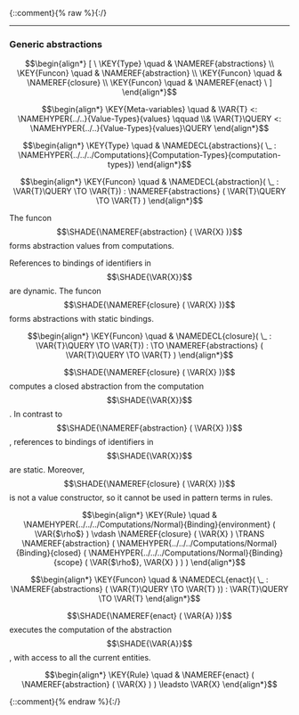 {::comment}{% raw %}{:/}


----

### Generic abstractions
               


$$\begin{align*}
  [ \
  \KEY{Type} \quad & \NAMEREF{abstractions} \\
  \KEY{Funcon} \quad & \NAMEREF{abstraction} \\
  \KEY{Funcon} \quad & \NAMEREF{closure} \\
  \KEY{Funcon} \quad & \NAMEREF{enact}
  \ ]
\end{align*}$$

$$\begin{align*}
  \KEY{Meta-variables} \quad
  & \VAR{T} <: \NAMEHYPER{../..}{Value-Types}{values} \qquad \\& \VAR{T}\QUERY <: \NAMEHYPER{../..}{Value-Types}{values}\QUERY
\end{align*}$$

$$\begin{align*}
  \KEY{Type} \quad 
  & \NAMEDECL{abstractions}(
                       \_ : \NAMEHYPER{../../../Computations}{Computation-Types}{computation-types})  
\end{align*}$$

$$\begin{align*}
  \KEY{Funcon} \quad
  & \NAMEDECL{abstraction}(
                       \_ : \VAR{T}\QUERY \TO \VAR{T}) 
    : \NAMEREF{abstractions}
        (  \VAR{T}\QUERY \TO \VAR{T} ) 
\end{align*}$$


  The funcon $$\SHADE{\NAMEREF{abstraction}
           (  \VAR{X} )}$$ forms abstraction values from computations.
  
  References to bindings of identifiers in $$\SHADE{\VAR{X}}$$ are dynamic.
  The funcon $$\SHADE{\NAMEREF{closure}
           (  \VAR{X} )}$$ forms abstractions with static bindings.


$$\begin{align*}
  \KEY{Funcon} \quad
  & \NAMEDECL{closure}(
                       \_ : \VAR{T}\QUERY \TO \VAR{T}) 
    :  \TO \NAMEREF{abstractions}
                     (  \VAR{T}\QUERY \TO \VAR{T} ) 
\end{align*}$$


  $$\SHADE{\NAMEREF{closure}
           (  \VAR{X} )}$$ computes a closed abstraction from the computation $$\SHADE{\VAR{X}}$$.
  In contrast to $$\SHADE{\NAMEREF{abstraction}
           (  \VAR{X} )}$$, references to bindings of identifiers
  in $$\SHADE{\VAR{X}}$$ are static. Moreover, $$\SHADE{\NAMEREF{closure}
           (  \VAR{X} )}$$ is not a value constructor,
  so it cannot be used in pattern terms in rules.


$$\begin{align*}
  \KEY{Rule} \quad
    & \NAMEHYPER{../../../Computations/Normal}{Binding}{environment} (  \VAR{$\rho$} ) \vdash \NAMEREF{closure}
                    (  \VAR{X} ) \TRANS 
        \NAMEREF{abstraction}
          (  \NAMEHYPER{../../../Computations/Normal}{Binding}{closed}
                  (  \NAMEHYPER{../../../Computations/Normal}{Binding}{scope}
                          (  \VAR{$\rho$}, 
                                 \VAR{X} ) ) )
\end{align*}$$

$$\begin{align*}
  \KEY{Funcon} \quad
  & \NAMEDECL{enact}(
                       \_ : \NAMEREF{abstractions}
                                 (  \VAR{T}\QUERY \TO \VAR{T} )) 
    : \VAR{T}\QUERY \TO \VAR{T} 
\end{align*}$$


  $$\SHADE{\NAMEREF{enact}
           (  \VAR{A} )}$$ executes the computation of the abstraction $$\SHADE{\VAR{A}}$$,
  with access to all the current entities.


$$\begin{align*}
  \KEY{Rule} \quad
    & \NAMEREF{enact}
        (  \NAMEREF{abstraction}
                (  \VAR{X} ) ) \leadsto 
        \VAR{X}
\end{align*}$$



[Funcons-beta]: /CBS-beta/math/Funcons-beta
  "FUNCONS-BETA"
[Unstable-Funcons-beta]: /CBS-beta/math/Unstable-Funcons-beta
  "UNSTABLE-FUNCONS-BETA"
[Languages-beta]: /CBS-beta/math/Languages-beta
  "LANGUAGES-BETA"
[Unstable-Languages-beta]: /CBS-beta/math/Unstable-Languages-beta
  "UNSTABLE-LANGUAGES-BETA"
[CBS-beta]: /CBS-beta
  "CBS-BETA"
[Generic.cbs]: https://github.com/plancomps/CBS-beta/blob/master/Funcons-beta/Values/Abstraction/Generic/Generic.cbs
  "CBS SOURCE FILE ON GITHUB"
[PLAIN]: /CBS-beta/docs/Funcons-beta/Values/Abstraction/Generic
  "CBS SOURCE WEB PAGE"
 [PRETTY]: /CBS-beta/math/Funcons-beta/Values/Abstraction/Generic
  "CBS-KATEX WEB PAGE"
[PDF]: /CBS-beta/math/Funcons-beta/Values/Abstraction/Generic/Generic.pdf
  "CBS-LATEX PDF FILE"
[PLanCompS Project]: https://plancomps.github.io
  "PROGRAMMING LANGUAGE COMPONENTS AND SPECIFICATIONS PROJECT HOME PAGE"
{::comment}{% endraw %}{:/}
